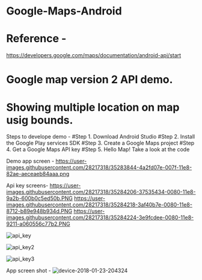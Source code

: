 # Google-Maps-Android
# Reference - 
https://developers.google.com/maps/documentation/android-api/start
# Google map version 2 API demo.
# Showing multiple location on map usig bounds.

Steps to develope demo - 
#Step 1. Download Android Studio
#Step 2. Install the Google Play services SDK
#Step 3. Create a Google Maps project
#Step 4. Get a Google Maps API key
#Step 5. Hello Map! Take a look at the code

Demo app screen - 
https://user-images.githubusercontent.com/28217318/35283844-4a2fd07e-007f-11e8-82ae-aeceaeb84aaa.png

Api key screens-
https://user-images.githubusercontent.com/28217318/35284206-37535434-0080-11e8-9a2b-600b0c5ed50b.PNG
https://user-images.githubusercontent.com/28217318/35284218-3af40b7e-0080-11e8-8712-b89e948b934d.PNG
https://user-images.githubusercontent.com/28217318/35284224-3e9fcdee-0080-11e8-9211-a060556c77b2.PNG

![api_key](https://user-images.githubusercontent.com/28217318/35284206-37535434-0080-11e8-9a2b-600b0c5ed50b.PNG)

![api_key2](https://user-images.githubusercontent.com/28217318/35284218-3af40b7e-0080-11e8-8712-b89e948b934d.PNG)

![api_key3](https://user-images.githubusercontent.com/28217318/35284224-3e9fcdee-0080-11e8-9211-a060556c77b2.PNG)


App screen shot - 
![device-2018-01-23-204324](https://user-images.githubusercontent.com/28217318/35283844-4a2fd07e-007f-11e8-82ae-aeceaeb84aaa.png)





